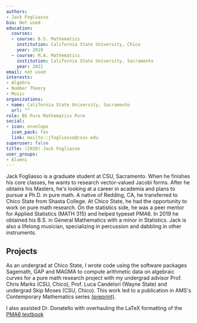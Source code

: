 ```yaml
---
authors:
- Jack Fogliasso
bio: Not used
education:
  courses:
  - course: B.S. Mathematics
    institution: California State University, Chico
    year: 2019
  - course: M.A. Mathematics
    institution: California State University, Sacramento
    year: 2021
email: not used
interests:
- Algebra
- Number Theory
- Music
organizations:
- name: California State University, Sacramento
  url: ""
role: BS Pure Mathematics Pure
social:
- icon: envelope
  icon_pack: fas
  link: mailto::jfogliasso@csus.edu
superuser: false
title: (2020) Jack Fogliasso
user_groups:
- Alumni
---
```


Jack Fogliasso is a graduate student at CSU, Sacramento. When he finishes his core classes, he wants to research vector-valued Jacobi forms. After he obtains his Masters, he's looking at a career in academia and plans to pursue a Ph.D. in pure math. A native of Redding, CA, he transferred to Chico State from Shasta College. At Chico State, he had the opportunity to work on pure math research. On the statistics side, he was a peer mentor for Applied Statistics (MATH 315) and helped typeset PMA6. In 2019 he obtained his B.S. in General Mathematics with a minor in Statistics. Jack is also a lifelong musician, specializing in percussion and dabbling in other instruments.

## Projects

As an undergrad at Chico State, I wrote code using the software packages Sagemath, GAP and MAGMA to compute arithmetic data on algebraic curves for a pure math research project with my undergrad advisor Prof. Chris Marks (CSU, Chico), Prof. Luca Candelori (Wayne State) and undergrad Skip Moses (CSU, Chico). This work led to a publication in AMS's Contemporary Mathematics series [(preprint)](https://arxiv.org/abs/1812.06495).

I also assisted Dr. Donatello with overhauling the LaTeX formatting of the [PMA6 textbook](../../publication/pma6/)


